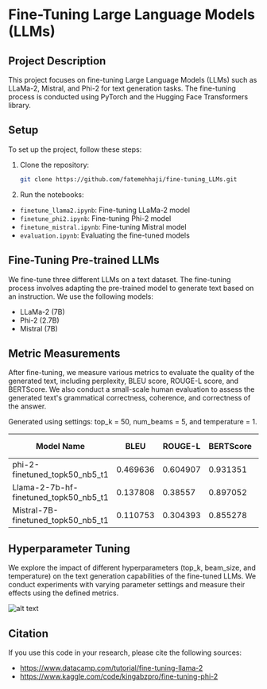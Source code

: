 # Fine-Tuning Large Language Models (LLMs)

## Project Description

This project focuses on fine-tuning Large Language Models (LLMs) such as LLaMa-2, Mistral, and Phi-2 for text generation tasks. The fine-tuning process is conducted using PyTorch and the Hugging Face Transformers library.

## Setup

To set up the project, follow these steps:

1. Clone the repository:
   ```bash
   git clone https://github.com/fatemehhaji/fine-tuning_LLMs.git


3. Run the notebooks:
- `finetune_llama2.ipynb`: Fine-tuning LLaMa-2 model
- `finetune_phi2.ipynb`: Fine-tuning Phi-2 model
- `finetune_mistral.ipynb`: Fine-tuning Mistral model
- `evaluation.ipynb`: Evaluating the fine-tuned models

## Fine-Tuning Pre-trained LLMs

We fine-tune three different LLMs on a text dataset. The fine-tuning process involves adapting the pre-trained model to generate text based on an instruction. We use the following models:

- LLaMa-2 (7B)
- Phi-2 (2.7B)
- Mistral (7B)

## Metric Measurements

After fine-tuning, we measure various metrics to evaluate the quality of the generated text, including perplexity, BLEU score, ROUGE-L score, and BERTScore. We also conduct a small-scale human evaluation to assess the generated text's grammatical correctness, coherence, and correctness of the answer.

Generated using settings: top_k = 50, num_beams = 5, and temperature = 1.

| Model Name                            | BLEU     | ROUGE-L   | BERTScore | Perplexity | Human Evaluation |
|---------------------------------------|----------|-----------|-----------|------------|------------------|
| phi-2-finetuned_topk50_nb5_t1         | 0.469636 | 0.604907  | 0.931351  | 19.0088    | 0.895062         |
| Llama-2-7b-hf-finetuned_topk50_nb5_t1 | 0.137808 | 0.38557   | 0.897052  | 10.0402    | 0.919753         |
| Mistral-7B-finetuned_topk50_nb5_t1    | 0.110753 | 0.304393  | 0.855278  | 8.10991    | 0.845679         |

## Hyperparameter Tuning

We explore the impact of different hyperparameters (top_k, beam_size, and temperature) on the text generation capabilities of the fine-tuned LLMs. We conduct experiments with varying parameter settings and measure their effects using the defined metrics.

![alt text](https://github.com/fatemehhaji/fine-tuning_LLMs/blob/main/images/parameters_evaluation.jpeg)

## Citation

If you use this code in your research, please cite the following sources:

- https://www.datacamp.com/tutorial/fine-tuning-llama-2
- https://www.kaggle.com/code/kingabzpro/fine-tuning-phi-2


